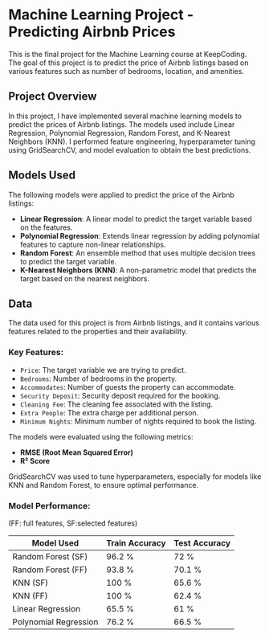 # Machine Learning Project - Predicting Airbnb Prices

This is the final project for the Machine Learning course at KeepCoding. The goal of this project is to predict the price of Airbnb listings based on various features such as number of bedrooms, location, and amenities.

## Project Overview

In this project, I have implemented several machine learning models to predict the prices of Airbnb listings. The models used include Linear Regression, Polynomial Regression, Random Forest, and K-Nearest Neighbors (KNN). I performed feature engineering, hyperparameter tuning using GridSearchCV, and model evaluation to obtain the best predictions.

## Models Used

The following models were applied to predict the price of the Airbnb listings:

- **Linear Regression**: A linear model to predict the target variable based on the features.
- **Polynomial Regression**: Extends linear regression by adding polynomial features to capture non-linear relationships.
- **Random Forest**: An ensemble method that uses multiple decision trees to predict the target variable.
- **K-Nearest Neighbors (KNN)**: A non-parametric model that predicts the target based on the nearest neighbors.

## Data

The data used for this project is from Airbnb listings, and it contains various features related to the properties and their availability.

### Key Features:
- `Price`: The target variable we are trying to predict.
- `Bedrooms`: Number of bedrooms in the property.
- `Accommodates`: Number of guests the property can accommodate.
- `Security Deposit`: Security deposit required for the booking.
- `Cleaning Fee`: The cleaning fee associated with the listing.
- `Extra People`: The extra charge per additional person.
- `Minimum Nights`: Minimum number of nights required to book the listing.

The models were evaluated using the following metrics:
- **RMSE (Root Mean Squared Error)**
- **R² Score**

GridSearchCV was used to tune hyperparameters, especially for models like KNN and Random Forest, to ensure optimal performance.

### Model Performance:
(FF: full features, SF:selected features)

| Model Used            | Train Accuracy | Test Accuracy |
|-----------------------|----------------|---------------|
| Random Forest (SF)    |     96.2 %      |     72 %     |
| Random Forest (FF)    |     93.8 %      |    70.1 %    |
| KNN (SF)              |      100 %      |    65.6 %    |
| KNN (FF)              |      100 %      |    62.4 %    |
| Linear Regression     |     65.5 %      |     61 %     |
| Polynomial Regression |     76.2 %      |    66.5 %    |
